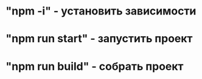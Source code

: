 # "npm -i" - установить зависимости
# "npm run start" - запустить проект
# "npm run build" - собрать проект
